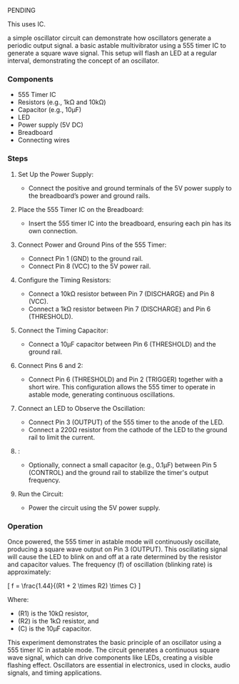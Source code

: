 PENDING

This uses IC. 

a simple oscillator circuit can demonstrate how oscillators generate a periodic output signal. a basic astable multivibrator using a 555 timer IC to generate a square wave signal. This setup will flash an LED at a regular interval, demonstrating the concept of an oscillator.

### Components

- 555 Timer IC
- Resistors (e.g., 1kΩ and 10kΩ)
- Capacitor (e.g., 10µF)
- LED
- Power supply (5V DC)
- Breadboard
- Connecting wires

### Steps

1. Set Up the Power Supply:
   - Connect the positive and ground terminals of the 5V power supply to the breadboard’s power and ground rails.

2. Place the 555 Timer IC on the Breadboard:
   - Insert the 555 timer IC into the breadboard, ensuring each pin has its own connection.

3. Connect Power and Ground Pins of the 555 Timer:
   - Connect Pin 1 (GND) to the ground rail.
   - Connect Pin 8 (VCC) to the 5V power rail.

4. Configure the Timing Resistors:
   - Connect a 10kΩ resistor between Pin 7 (DISCHARGE) and Pin 8 (VCC).
   - Connect a 1kΩ resistor between Pin 7 (DISCHARGE) and Pin 6 (THRESHOLD).

5. Connect the Timing Capacitor:
   - Connect a 10µF capacitor between Pin 6 (THRESHOLD) and the ground rail.

6. Connect Pins 6 and 2:
   - Connect Pin 6 (THRESHOLD) and Pin 2 (TRIGGER) together with a short wire. This configuration allows the 555 timer to operate in astable mode, generating continuous oscillations.

7. Connect an LED to Observe the Oscillation:
   - Connect Pin 3 (OUTPUT) of the 555 timer to the anode of the LED.
   - Connect a 220Ω resistor from the cathode of the LED to the ground rail to limit the current.

8. :
   - Optionally, connect a small capacitor (e.g., 0.1µF) between Pin 5 (CONTROL) and the ground rail to stabilize the timer's output frequency.

9. Run the Circuit:
   - Power the circuit using the 5V power supply.

### Operation

Once powered, the 555 timer in astable mode will continuously oscillate, producing a square wave output on Pin 3 (OUTPUT). This oscillating signal will cause the LED to blink on and off at a rate determined by the resistor and capacitor values. The frequency \(f\) of oscillation (blinking rate) is approximately:

\[
f = \frac{1.44}{(R1 + 2 \times R2) \times C}
\]

Where:
- \(R1\) is the 10kΩ resistor,
- \(R2\) is the 1kΩ resistor, and
- \(C\) is the 10µF capacitor.

This experiment demonstrates the basic principle of an oscillator using a 555 timer IC in astable mode. The circuit generates a continuous square wave signal, which can drive components like LEDs, creating a visible flashing effect. Oscillators are essential in electronics, used in clocks, audio signals, and timing applications.
